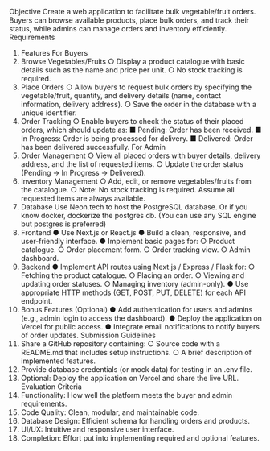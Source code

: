 Objective
Create a web application to facilitate bulk vegetable/fruit orders. Buyers can browse available
products, place bulk orders, and track their status, while admins can manage orders and
inventory efficiently.
Requirements
1. Features
For Buyers
1. Browse Vegetables/Fruits
○ Display a product catalogue with basic details such as the name and price per
unit.
○ No stock tracking is required.
2. Place Orders
○ Allow buyers to request bulk orders by specifying the vegetable/fruit, quantity,
and delivery details (name, contact information, delivery address).
○ Save the order in the database with a unique identifier.
3. Order Tracking
○ Enable buyers to check the status of their placed orders, which should update as:
■ Pending: Order has been received.
■ In Progress: Order is being processed for delivery.
■ Delivered: Order has been delivered successfully.
For Admin
1. Order Management
○ View all placed orders with buyer details, delivery address, and the list of
requested items.
○ Update the order status (Pending → In Progress → Delivered).
2. Inventory Management
○ Add, edit, or remove vegetables/fruits from the catalogue.
○ Note: No stock tracking is required. Assume all requested items are always
available.
2. Database
Use Neon.tech to host the PostgreSQL database. Or if you know docker, dockerize the
postgres db. (You can use any SQL engine but postgres is preferred)
3. Frontend
● Use Next.js or React.js
● Build a clean, responsive, and user-friendly interface.
● Implement basic pages for:
○ Product catalogue.
○ Order placement form.
○ Order tracking view.
○ Admin dashboard.
4. Backend
● Implement API routes using Next.js / Express / Flask for:
○ Fetching the product catalogue.
○ Placing an order.
○ Viewing and updating order statuses.
○ Managing inventory (admin-only).
● Use appropriate HTTP methods (GET, POST, PUT, DELETE) for each API endpoint.
5. Bonus Features (Optional)
● Add authentication for users and admins (e.g., admin login to access the dashboard).
● Deploy the application on Vercel for public access.
● Integrate email notifications to notify buyers of order updates.
Submission Guidelines
1. Share a GitHub repository containing:
○ Source code with a README.md that includes setup instructions.
○ A brief description of implemented features.
2. Provide database credentials (or mock data) for testing in an .env file.
3. Optional: Deploy the application on Vercel and share the live URL.
Evaluation Criteria
1. Functionality: How well the platform meets the buyer and admin requirements.
2. Code Quality: Clean, modular, and maintainable code.
3. Database Design: Efficient schema for handling orders and products.
4. UI/UX: Intuitive and responsive user interface.
5. Completion: Effort put into implementing required and optional features.
